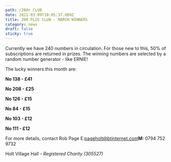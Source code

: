 ```yaml
---
path: /200+ CLUB
date: 2021-03-09T18:05:37.089Z
title: 200 PLUS CLUB - MARCH WINNERS
category: news
draft: false
sticky: true
---
```

Currently we have 240 numbers in circulation.  For those new to this, 50% of subscriptions are returned in prizes.  The winning numbers are selected by a random number generator - like ERNIE!

The lucky winners this month are:

**No 138 - £41**

**No 208 - £25**

**No 126 - £15**

**No 84 - £15**

**No 103 - £12**

**No 111 - £12**

For more details, contact Rob Page E:[pageholt@btinternet.com](mailto:pageholt@btinternet.com)**M:** 0794 752 9732

Holt Village Hall - *Registered Charity (305527)*